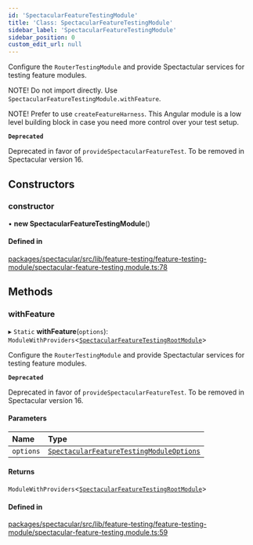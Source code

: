 ```yaml
---
id: 'SpectacularFeatureTestingModule'
title: 'Class: SpectacularFeatureTestingModule'
sidebar_label: 'SpectacularFeatureTestingModule'
sidebar_position: 0
custom_edit_url: null
---
```


Configure the `RouterTestingModule` and provide Spectactular services for
testing feature modules.

NOTE! Do not import directly. Use `SpectacularFeatureTestingModule.withFeature`.

NOTE! Prefer to use `createFeatureHarness`. This Angular module is a low level
building block in case you need more control over your test setup.

**`Deprecated`**

Deprecated in favor of `provideSpectacularFeatureTest`. To be removed in
Spectacular version 16.

## Constructors

### constructor

• **new SpectacularFeatureTestingModule**()

#### Defined in

[packages/spectacular/src/lib/feature-testing/feature-testing-module/spectacular-feature-testing.module.ts:78](https://github.com/ngworker/ngworker/blob/b782ad5/packages/spectacular/src/lib/feature-testing/feature-testing-module/spectacular-feature-testing.module.ts#L78)

## Methods

### withFeature

▸ `Static` **withFeature**(`options`):
`ModuleWithProviders`<[`SpectacularFeatureTestingRootModule`](SpectacularFeatureTestingRootModule.md)\>

Configure the `RouterTestingModule` and provide Spectactular services for
testing feature modules.

**`Deprecated`**

Deprecated in favor of `provideSpectacularFeatureTest`. To be removed in
Spectacular version 16.

#### Parameters

| Name      | Type                                                                                                |
| :-------- | :-------------------------------------------------------------------------------------------------- |
| `options` | [`SpectacularFeatureTestingModuleOptions`](../interfaces/SpectacularFeatureTestingModuleOptions.md) |

#### Returns

`ModuleWithProviders`<[`SpectacularFeatureTestingRootModule`](SpectacularFeatureTestingRootModule.md)\>

#### Defined in

[packages/spectacular/src/lib/feature-testing/feature-testing-module/spectacular-feature-testing.module.ts:59](https://github.com/ngworker/ngworker/blob/b782ad5/packages/spectacular/src/lib/feature-testing/feature-testing-module/spectacular-feature-testing.module.ts#L59)
